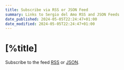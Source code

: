 ```yaml
---
title: Subscribe via RSS or JSON Feed
summary: Links to Sergio del Amo RSS and JSON Feeds
date_published: 2024-05-05T22:24:47+01:00
date_modified: 2024-05-05T22:24:47+01:00
---
```


# [%title]

Subscribe to the feed [RSS]([%url]/rss.xml) or [JSON]([%url]/feed.json).
